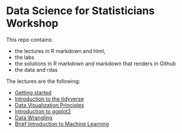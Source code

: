 # Data Science for Statisticians Workshop

This repo contains:

* the lectures in R markdown and html,
* the labs
* the solutions in R markdown and markdown that renders in Github
* the data and rdas

The lectures are the following:

* [Getting started](https://rafalab.github.io/ds4stats/html/00-getting-started.html)
* [Introduction to the tidyverse](https://rafalab.github.io/ds4stats/html/01-intro-to-tidyverse.html)
* [Data Visualization Principles](https://rafalab.github.io/ds4stats/html/02-A-dataviz-principles.html)
* [Introduction to ggplot2](https://rafalab.github.io/ds4stats/html/02-B-ggplot2.html)
* [Data Wrangling](https://rafalab.github.io/ds4stats/html/03-wrangling.html)
* [Brief Introduction to Machine Learning](https://rafalab.github.io/ds4stats/html/04-intro-to-machine-learning.html)